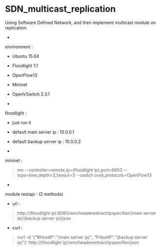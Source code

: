 # SDN_multicast_replication
Using Software Defined Network, and then implement multicast module on replication.

-
environment :
-  Ubuntu 15.04
-  Floodlight 1.1
-  OpenFlow13
-  Mininet
-  OpenVSwitch 2.3.1

-
floodlight :
-  just run it
-  default main server ip : 10.0.0.1
-  default backup server ip : 10.0.0.2

-
mininet :
>  mn --controller=remote,ip=(floodlight ip),port=6653 --topo=tree,depth=2,fanout=3 --switch ovsk,protocols=OpenFlow13

-
module restapi : (2 methods)
-  url :
>  http://(floodlight ip):8080/wm/headerextract/ipspecifier/(main server ip)/(backup server ip)/json

-  curl :
>  curl -d '{"RHostIP":"(main server ip)", "FHostIP":"(backup server ip)"}' http://(floodlight ip)/wm/headerextract/ipspecifier/json

